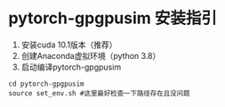 # pytorch-gpgpusim 安装指引

1. 安装cuda 10.1版本（推荐）
2. 创建Anaconda虚拟环境（python 3.8）
4. 启动编译pytorch-gpgpusim
```shell
cd pytorch-gpgpusim
source set_env.sh #这里最好检查一下路径存在且没问题
```

